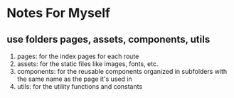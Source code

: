 # Notes For Myself
## use folders pages, assets, components, utils
1. pages: for the index pages for each route
2. assets: for the static files like images, fonts, etc.
3. components: for the reusable components organized in subfolders with the same name as the page it's used in
4. utils: for the utility functions and constants

